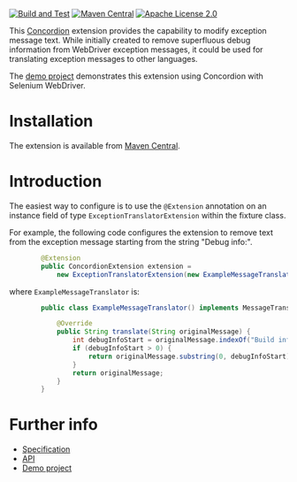 [![Build and Test](https://github.com/concordion/concordion-exception-translator-extension/actions/workflows/ci.yml/badge.svg)](https://github.com/concordion/concordion-exception-translator-extension/actions/workflows/ci.yml)
[![Maven Central](https://img.shields.io/maven-central/v/org.concordion/concordion-exception-translator-extension.svg)](http://search.maven.org/#search%7Cga%7C1%7Cg%3A%22org.concordion%22%20AND%20a%3A%22concordion-exception-translator-extension%22)
[![Apache License 2.0](https://img.shields.io/badge/license-Apache%202.0-blue.svg)](http://www.apache.org/licenses/LICENSE-2.0.html)

This [Concordion](http://www.concordion.org) extension provides the capability to modify exception message text. While initially created to remove superfluous debug information from WebDriver exception messages, it could be used for translating exception messages to other languages.

The [demo project](http://github.com/concordion//concordion-exception-translator-extension-demo) demonstrates this extension using Concordion with Selenium WebDriver.

# Installation
The extension is available from [Maven Central](http://search.maven.org/#artifactdetails%7Corg.concordion%7Cconcordion-exception-translator-extension%7C1.1.2%7Cjar).</a>

# Introduction

The easiest way to configure is to use the `@Extension` annotation on an instance field of type `ExceptionTranslatorExtension` within the fixture class. 

For example, the following code configures the extension to remove text from the exception message starting from the string "Debug info:".

```java
        @Extension
        public ConcordionExtension extension =
            new ExceptionTranslatorExtension(new ExampleMessageTranslator());
```

where `ExampleMessageTranslator` is:

```java
        public class ExampleMessageTranslator() implements MessageTranslator {

            @Override
            public String translate(String originalMessage) {
                int debugInfoStart = originalMessage.indexOf("Build info:");
                if (debugInfoStart > 0) {
                    return originalMessage.substring(0, debugInfoStart);
                }
                return originalMessage;
            }
        }
```

# Further info

* [Specification](http://concordion.github.io/concordion-exception-translator-extension/spec/ExceptionTranslator.html)
* [API](http://concordion.github.io/concordion-exception-translator-extension/api/index.html)
* [Demo project](http://github.com/concordion/concordion-exception-translator-extension-demo)
